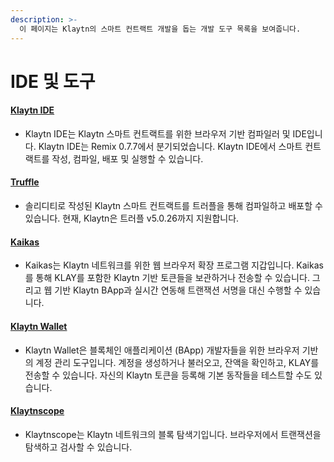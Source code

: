 ```yaml
---
description: >-
  이 페이지는 Klaytn의 스마트 컨트랙트 개발을 돕는 개발 도구 목록을 보여줍니다.
---
```


# IDE 및 도구 <a id="ide-and-tools"></a>

#### [Klaytn IDE](../../toolkit/klaytn-ide.md) <a id="klaytn-ide"></a>

* Klaytn IDE는 Klaytn 스마트 컨트랙트를 위한 브라우저 기반 컴파일러 및 IDE입니다. Klaytn IDE는 Remix 0.7.7에서 분기되었습니다. Klaytn IDE에서 스마트 컨트랙트를 작성, 컴파일, 배포 및 실행할 수 있습니다.

#### [Truffle](../../toolkit/truffle.md)  <a id="truffle"></a>

* 솔리디티로 작성된 Klaytn 스마트 컨트랙트를 트러플을 통해 컴파일하고 배포할 수 있습니다. 현재, Klaytn은 트러플 v5.0.26까지 지원합니다.

#### [Kaikas](../../toolkit/kaikas.md) <a id="kaikas"></a>

* Kaikas는 Klaytn 네트워크를 위한 웹 브라우저 확장 프로그램 지갑입니다. Kaikas를 통해 KLAY를 포함한 Klaytn 기반 토큰들을 보관하거나 전송할 수 있습니다. 그리고 웹 기반 Klaytn BApp과 실시간 연동해 트랜잭션 서명을 대신 수행할 수 있습니다.

#### [Klaytn Wallet](../../toolkit/klaytn-wallet.md)  <a id="klaytn-wallet"></a>

* Klaytn Wallet은 블록체인 애플리케이션 \(BApp\) 개발자들을 위한 브라우저 기반의 계정 관리 도구입니다. 계정을 생성하거나 불러오고, 잔액을 확인하고, KLAY를 전송할 수 있습니다. 자신의 Klaytn 토큰을 등록해 기본 동작들을 테스트할 수도 있습니다.

#### [Klaytnscope](../../toolkit/klaytnscope.md)  <a id="klaytnscope"></a>

* Klaytnscope는 Klaytn 네트워크의 블록 탐색기입니다. 브라우저에서 트랜잭션을 탐색하고 검사할 수 있습니다.
